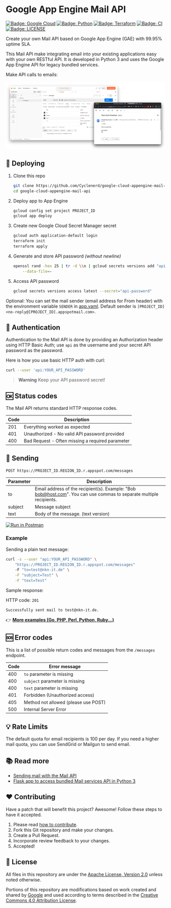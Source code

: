 # Google App Engine Mail API

[![Badge: Google Cloud](https://img.shields.io/badge/Google%20Cloud-%234285F4.svg?logo=google-cloud&logoColor=white)](https://github.com/Cyclenerd/google-cloud-appengine-mail-api#readme)
[![Badge: Python](https://img.shields.io/badge/Python-3670A0?logo=python&logoColor=ffdd54)](https://github.com/Cyclenerd/google-cloud-appengine-mail-api#readme)
[![Badge: Terraform](https://img.shields.io/badge/Terraform-%235835CC.svg?logo=terraform&logoColor=white)](https://github.com/Cyclenerd/google-cloud-appengine-mail-api#readme)
[![Badge: CI](https://github.com/Cyclenerd/google-cloud-appengine-mail-api/actions/workflows/ci.yml/badge.svg)](https://github.com/Cyclenerd/google-cloud-appengine-mail-api/actions/workflows/ci.yml)
[![Badge: LICENSE](https://img.shields.io/github/license/cyclenerd/google-cloud-appengine-mail-api)](https://github.com/Cyclenerd/google-cloud-appengine-mail-api/blob/master/LICENSE)

Create your own Mail API based on Google App Engine (GAE) with 99.95% uptime SLA.

This Mail API make integrating email into your existing applications easy with your own RESTful API.
It is developed in Python 3 and uses the Google App Engine API for legacy bundled services.

Make API calls to emails:

![Screenshot: Postman Mail API and Google Mail](./img/api-to-mail.png)


## 🏃 Deploying

1. Clone this repo
    ```bash
    git clone https://github.com/Cyclenerd/google-cloud-appengine-mail-api.git
    cd google-cloud-appengine-mail-api
1. Deploy app to App Engine
    ```bash
    gcloud config set project PROJECT_ID
    gcloud app deploy
    ```
1. Create new Google Cloud Secret Manager secret
    ```bash
    gcloud auth application-default login
    terraform init
    terraform apply
    ````
1. Generate and store API password *(without newline)*
    ```bash
    openssl rand -hex 25 | tr -d \\n | gcloud secrets versions add "api-password" \
        --data-file=-
    ```
1. Access API password
    ```bash
    gcloud secrets versions access latest --secret="api-password"
    ```

Optional:
You can set the mail sender (email address for From header) with the environment variable `SENDER` in [app.yaml](./app.yaml).
Default sender is `[PROJECT_ID] <no-reply@[PROJECT_ID].appspotmail.com>`.


## 🔑 Authentication

Authentication to the Mail API is done by providing an Authorization header using HTTP Basic Auth; use `api` as the username and your secret API password as the password.

Here is how you use basic HTTP auth with curl:

```bash
curl --user 'api:YOUR_API_PASSWORD'
```

> **Warning**
> Keep your API password secret! 


## 🆗 Status codes

The Mail API returns standard HTTP response codes.

| Code | Description                                      |
|------|--------------------------------------------------|
| 201  | Everything worked as expected                    |
| 401  | Unauthorized - No valid API password provided    |
| 400  | Bad Request - Often missing a required parameter |


## 📨 Sending

```text
POST https://PROJECT_ID.REGION_ID.r.appspot.com/messages
```

| Parameter | Description |
|-----------|-------------|
| to        | Email address of the recipient(s). Example: "Bob <bob@host.com>". You can use commas to separate multiple recipients. |
| subject   | Message subject | 
| text      | Body of the message. (text version) |

[![Run in Postman](https://run.pstmn.io/button.svg)](https://god.gw.postman.com/run-collection/27209799-10be5b51-0e87-40b6-b296-3f6e5171b065?action=collection%2Ffork&collection-url=entityId%3D27209799-10be5b51-0e87-40b6-b296-3f6e5171b065%26entityType%3Dcollection%26workspaceId%3D2f69452f-4a42-4034-9954-d1d38e17ef0a)

### Example

Sending a plain text message:

```bash
curl -s --user "api:YOUR_API_PASSWORD" \
    "https://PROJECT_ID.REGION_ID.r.appspot.com/messages"
    -F "to=test@nkn-it.de" \
    -F "subject=Test" \
    -F "text=Test"
```

Sample response:

HTTP code: `201`

```text
Successfully sent mail to test@nkn-it.de.
```

👉 **[More examples (Go, PHP, Perl, Python, Ruby...)](./examples/)**


## 🆘 Error codes

This is a list of possible return codes and messages from the `/messages` endpoint.

| Code | Error message                        |
|------|--------------------------------------|
| 400  | `to` parameter is missing            |
| 400  | `subject` parameter is missing       |
| 400  | `text` parameter is missing          |
| 401  | Forbidden (Unauthorized access)      |
| 405  | Method not allowed (please use POST) |
| 500  | Internal Server Error                |


## 💡 Rate Limits

The default quota for email recipients is 100 per day.
If you need a higher mail quota, you can use SendGrid or Mailgun to send email.


## 📚 Read more

* [Sending mail with the Mail API](https://cloud.google.com/appengine/docs/standard/services/mail/sending-mail-with-mail-api)
* [Flask app to access bundled Mail services API in Python 3](
https://github.com/GoogleCloudPlatform/python-docs-samples/tree/main/appengine/standard_python3/bundled-services/mail/flask)


## ❤️ Contributing

Have a patch that will benefit this project?
Awesome! Follow these steps to have it accepted.

1. Please read [how to contribute](CONTRIBUTING.md).
1. Fork this Git repository and make your changes.
1. Create a Pull Request.
1. Incorporate review feedback to your changes.
1. Accepted!


## 📜 License

All files in this repository are under the [Apache License, Version 2.0](LICENSE) unless noted otherwise.

Portions of this repository are modifications based on work created and shared by [Google](https://developers.google.com/readme/policies)
and used according to terms described in the [Creative Commons 4.0 Attribution License](https://creativecommons.org/licenses/by/4.0/).